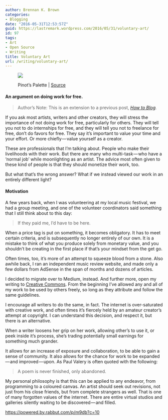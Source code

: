 ```yaml
---
author: Brennan K. Brown
categories:
- Blogging
date: "2016-05-31T12:53:57Z"
guid: https://lastremark.wordpress.com/2016/05/31/voluntary-art/
id: 97
tags:
- Art
- Open Source
- Writing
title: Voluntary Art
url: /writing/voluntary-art/
---
```


<figure class="wp-caption">

<img data-width="4256" data-height="2832" src="https://cdn-images-1.medium.com/max/2560/1*OpLEH1zDFVGaKopvYnLc7Q.jpeg" /> <figcaption class="wp-caption-text">Pinot’s Palette | <a href="https://en.wikipedia.org/wiki/Pinot%27s_Palette#/media/File:Pinots_Palette_Class.JPG" target="_blank" rel="noopener noreferrer">Source</a></figcaption></figure>

#### An argument on doing work for free.

> Author’s Note: This is an extension to a previous post, <a href="https://medium.com/everyday-essays/how-to-blog-379fb5eee26f" target="_blank" rel="noopener noreferrer"><em>How to Blog</em></a>_._

<span>If</span> you ask most artists, writers and other creators, they will stress the importance of not doing work for free, particularly for others. They will tell you not to do internships for free, and they will tell you not to freelance for free, don’t do favors for free. They say it’s important to value your time and your effort. Or more chiefly — value yourself as a creator.

These are professionals that I’m talking about. People who make their livelihoods with their work. But there are many who multi-task — who have a ‘normal job’ while moonlighting as an artist. The advice most often given to these kind of people is that they should monetize their work, too.

<!--more-->

But what that’s the wrong answer? What if we instead viewed our work in an entirely different light?

#### Motivation

<span>A</span> few years back, when I was volunteering at my local music festival, we had a group meeting, and one of the volunteer coordinators said something that I still think about to this day:

> If they paid me, I’d have to be here.

When a price tag is put on something, it becomes obligatory. It has to meet certain criteria, and is subsequently no longer entirely of our own. It is a mistake to think of what you produce solely from monetary value, and you shouldn’t be creating in the first place if that’s your mindset from the get go.

Often times, too, it’s more of an attempt to squeeze blood from a stone. Also awhile back, I ran an independent music review website, and made only a few dollars from AdSense in the span of months and dozens of articles.

I decided to migrate over to Medium, instead. And further more, open my writing to <a href="https://creativecommons.org/" target="_blank" rel="noopener noreferrer">Creative Commons</a>. From the beginning I’ve allowed any and all of my work to be used by others freely, so long as they attribute and follow the same guidelines.

I encourage all writers to do the same, in fact. The internet is over-saturated with creative work, and often times it’s fiercely held by an amateur creator’s attempt at copyright. I can understand this decision, and respect it, but there is an alternative.

When a writer loosens her grip on her work, allowing other’s to use it, or peek inside it’s process, she’s trading potentially small earnings for something much grander.

It allows for an increase of exposure and collaboration, to be able to gain a sense of community. It also allows for the chance for work to be expanded — and improved — upon. As Paul Valery is often quoted with the following:

> A poem is never finished, only abandoned.

My personal philosophy is that this can be applied to any endeavor, from programming to a coloured canvas. An artist should seek out revisions, not just from his close friends, but from complete strangers as well. That is one of many forgotten values of the internet. There are entire virtual studios and galleries silently waiting to be discovered — and filled.

<https://powered.by.rabbut.com/p/m9db?c=10>
